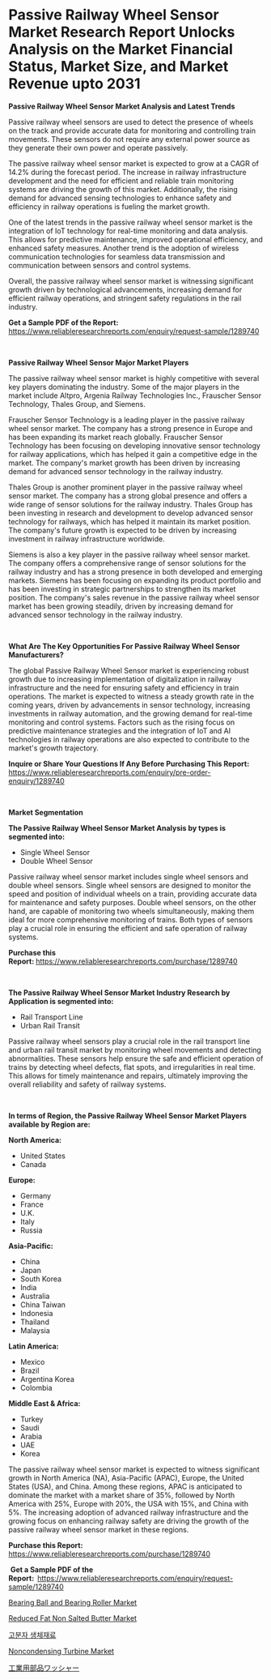 <p><h1>Passive Railway Wheel Sensor Market Research Report Unlocks Analysis on the Market Financial Status, Market Size, and Market Revenue upto 2031</h1></p><p><strong>Passive Railway Wheel Sensor Market Analysis and Latest Trends</strong></p>
<p><p>Passive railway wheel sensors are used to detect the presence of wheels on the track and provide accurate data for monitoring and controlling train movements. These sensors do not require any external power source as they generate their own power and operate passively.</p><p>The passive railway wheel sensor market is expected to grow at a CAGR of 14.2% during the forecast period. The increase in railway infrastructure development and the need for efficient and reliable train monitoring systems are driving the growth of this market. Additionally, the rising demand for advanced sensing technologies to enhance safety and efficiency in railway operations is fueling the market growth.</p><p>One of the latest trends in the passive railway wheel sensor market is the integration of IoT technology for real-time monitoring and data analysis. This allows for predictive maintenance, improved operational efficiency, and enhanced safety measures. Another trend is the adoption of wireless communication technologies for seamless data transmission and communication between sensors and control systems.</p><p>Overall, the passive railway wheel sensor market is witnessing significant growth driven by technological advancements, increasing demand for efficient railway operations, and stringent safety regulations in the rail industry.</p></p>
<p><strong>Get a Sample PDF of the Report:&nbsp;</strong> <a href="https://www.reliableresearchreports.com/enquiry/request-sample/1289740">https://www.reliableresearchreports.com/enquiry/request-sample/1289740</a></p>
<p>&nbsp;</p>
<p><strong>Passive Railway Wheel Sensor Major Market Players</strong></p>
<p><p>The passive railway wheel sensor market is highly competitive with several key players dominating the industry. Some of the major players in the market include Altpro, Argenia Railway Technologies Inc., Frauscher Sensor Technology, Thales Group, and Siemens.</p><p>Frauscher Sensor Technology is a leading player in the passive railway wheel sensor market. The company has a strong presence in Europe and has been expanding its market reach globally. Frauscher Sensor Technology has been focusing on developing innovative sensor technology for railway applications, which has helped it gain a competitive edge in the market. The company's market growth has been driven by increasing demand for advanced sensor technology in the railway industry.</p><p>Thales Group is another prominent player in the passive railway wheel sensor market. The company has a strong global presence and offers a wide range of sensor solutions for the railway industry. Thales Group has been investing in research and development to develop advanced sensor technology for railways, which has helped it maintain its market position. The company's future growth is expected to be driven by increasing investment in railway infrastructure worldwide.</p><p>Siemens is also a key player in the passive railway wheel sensor market. The company offers a comprehensive range of sensor solutions for the railway industry and has a strong presence in both developed and emerging markets. Siemens has been focusing on expanding its product portfolio and has been investing in strategic partnerships to strengthen its market position. The company's sales revenue in the passive railway wheel sensor market has been growing steadily, driven by increasing demand for advanced sensor technology in the railway industry.</p></p>
<p>&nbsp;</p>
<p><strong>What Are The Key Opportunities For Passive Railway Wheel Sensor Manufacturers?</strong></p>
<p><p>The global Passive Railway Wheel Sensor market is experiencing robust growth due to increasing implementation of digitalization in railway infrastructure and the need for ensuring safety and efficiency in train operations. The market is expected to witness a steady growth rate in the coming years, driven by advancements in sensor technology, increasing investments in railway automation, and the growing demand for real-time monitoring and control systems. Factors such as the rising focus on predictive maintenance strategies and the integration of IoT and AI technologies in railway operations are also expected to contribute to the market's growth trajectory.</p></p>
<p><strong>Inquire or Share Your Questions If Any Before Purchasing This Report:</strong> <a href="https://www.reliableresearchreports.com/enquiry/pre-order-enquiry/1289740">https://www.reliableresearchreports.com/enquiry/pre-order-enquiry/1289740</a></p>
<p>&nbsp;</p>
<p><strong>Market Segmentation</strong></p>
<p><strong>The Passive Railway Wheel Sensor Market Analysis by types is segmented into:</strong></p>
<p><ul><li>Single Wheel Sensor</li><li>Double Wheel Sensor</li></ul></p>
<p><p>Passive railway wheel sensor market includes single wheel sensors and double wheel sensors. Single wheel sensors are designed to monitor the speed and position of individual wheels on a train, providing accurate data for maintenance and safety purposes. Double wheel sensors, on the other hand, are capable of monitoring two wheels simultaneously, making them ideal for more comprehensive monitoring of trains. Both types of sensors play a crucial role in ensuring the efficient and safe operation of railway systems.</p></p>
<p><strong>Purchase this Report:&nbsp;</strong><a href="https://www.reliableresearchreports.com/purchase/1289740">https://www.reliableresearchreports.com/purchase/1289740</a></p>
<p>&nbsp;</p>
<p><strong>The Passive Railway Wheel Sensor Market Industry Research by Application is segmented into:</strong></p>
<p><ul><li>Rail Transport Line</li><li>Urban Rail Transit</li></ul></p>
<p><p>Passive railway wheel sensors play a crucial role in the rail transport line and urban rail transit market by monitoring wheel movements and detecting abnormalities. These sensors help ensure the safe and efficient operation of trains by detecting wheel defects, flat spots, and irregularities in real time. This allows for timely maintenance and repairs, ultimately improving the overall reliability and safety of railway systems.</p></p>
<p>&nbsp;</p>
<p><strong>In terms of Region, the Passive Railway Wheel Sensor Market Players available by Region are:</strong></p>
<p>
    <p> <strong> North America: </strong>
        <ul>
            <li>United States</li>
            <li>Canada</li>
        </ul>
        </p> 
    <p> <strong> Europe: </strong>
        <ul>
            <li>Germany</li>
            <li>France</li>
            <li>U.K.</li>
            <li>Italy</li>
            <li>Russia</li>
        </ul>
        </p> 
    <p> <strong> Asia-Pacific: </strong>
        <ul>
            <li>China</li>
            <li>Japan</li>
            <li>South Korea</li>
            <li>India</li>
            <li>Australia</li>
            <li>China Taiwan</li>
            <li>Indonesia</li>
            <li>Thailand</li>
            <li>Malaysia</li>
        </ul>
        </p> 
    <p> <strong> Latin America: </strong>
        <ul>
            <li>Mexico</li>
            <li>Brazil</li>
            <li>Argentina Korea</li>
            <li>Colombia</li>
        </ul>
        </p> 
    <p> <strong> Middle East & Africa: </strong>
        <ul>
            <li>Turkey</li>
            <li>Saudi</li>
            <li>Arabia</li>
            <li>UAE</li>
            <li>Korea</li>
        </ul>
    </p>
    </p>
<p><p>The passive railway wheel sensor market is expected to witness significant growth in North America (NA), Asia-Pacific (APAC), Europe, the United States (USA), and China. Among these regions, APAC is anticipated to dominate the market with a market share of 35%, followed by North America with 25%, Europe with 20%, the USA with 15%, and China with 5%. The increasing adoption of advanced railway infrastructure and the growing focus on enhancing railway safety are driving the growth of the passive railway wheel sensor market in these regions.</p></p>
<p><strong>Purchase this Report: </strong><a href="https://www.reliableresearchreports.com/purchase/1289740">https://www.reliableresearchreports.com/purchase/1289740</a></p>
<p>&nbsp;<strong>Get a Sample PDF of the Report:&nbsp;&nbsp;</strong><a href="https://www.reliableresearchreports.com/enquiry/request-sample/1289740">https://www.reliableresearchreports.com/enquiry/request-sample/1289740</a></p>
<p><strong></strong></p>
<p><p><a href="https://sore-arch-6db.notion.site/Bearing-Ball-and-Bearing-Roller-Market-Size-Growth-Outlook-from-2024-to-2031-projecting-at-Market--69cedf0304234c33aa47b53cce704259">Bearing Ball and Bearing Roller Market</a></p><p><a href="https://github.com/kosella/Market-Research-Report-List-2/blob/main/reduced-fat-non-salted-butter-market.md">Reduced Fat Non Salted Butter Market</a></p><p><a href="https://medium.com/@plelbej847484502/%EA%B3%A0%EB%B6%84%EC%9E%90-%EC%83%9D%EC%B2%B4-%EC%9E%AC%EB%A3%8C-%EC%8B%9C%EC%9E%A5-%EA%B2%BD%EC%9F%81-%EB%B6%84%EC%84%9D-%EC%8B%9C%EC%9E%A5-%EB%8F%99%ED%96%A5-%EB%B0%8F-2031%EB%85%84%EA%B9%8C%EC%A7%80%EC%9D%98-%EC%98%88%EC%B8%A1-031f58cd41bf">고분자 생체재료</a></p><p><a href="https://funky-papaya-cf4.notion.site/Noncondensing-Turbine-Market-Provides-Detailed-Segmentation-of-this-Market-based-on-Type-Applicatio-9a5d23f8e9944c42b8f2b2cb3fad523b">Noncondensing Turbine Market</a></p><p><a href="https://medium.com/@suplazad62/%E5%B7%A5%E6%A5%AD%E9%83%A8%E5%93%81%E6%B4%97%E6%B5%84%E6%A9%9F%E5%B8%82%E5%A0%B4%E3%81%AE%E3%83%88%E3%83%AC%E3%83%B3%E3%83%89%E3%81%8A%E3%82%88%E3%81%B3%E5%B8%82%E5%A0%B4%E5%88%86%E6%9E%90%E3%81%AF-2024%E5%B9%B4%E3%81%8B%E3%82%892031%E5%B9%B4%E3%81%AE%E6%9C%9F%E9%96%93%E3%81%AB%E4%BA%88%E6%B8%AC%E3%81%95%E3%82%8C%E3%81%A6%E3%81%84%E3%81%BE%E3%81%99-8bf540c1b4c1">工業用部品ワッシャー</a></p></p>
